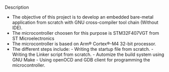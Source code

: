 Description
 
 - The objective of this project is to develop an embedded bare-metal application 
 from scratch with GNU cross-compiler tool chain (Without IDE).
 - The microcontroller choosen for this purpose is STM32F407VGT from ST Microelectronics
 - The microcontroller is based on Arm® Cortex®-M4 32-bit processor.
 - The different steps include:
		- Writing the startup file from scratch.
		- Writing the Linker script from scratch.
		- Automize the build system using GNU Make
		- Using openOCD and GDB client for programming the microcontroller.